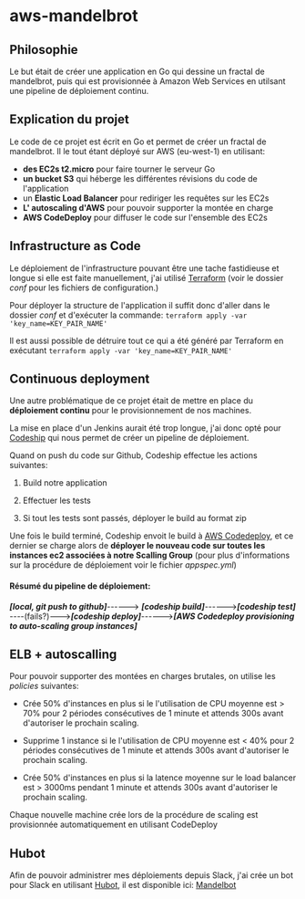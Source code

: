# aws-mandelbrot

## Philosophie

Le but était de créer une application en Go qui dessine un fractal de mandelbrot, puis qui est provisionnée à Amazon Web Services en utilsant une pipeline de déploiement continu.


## Explication du projet

Le code de ce projet est écrit en Go et permet de créer un fractal de mandelbrot. Il le tout étant déployé sur AWS (eu-west-1) en utilisant:
* **des EC2s t2.micro** pour faire tourner le serveur Go
* **un bucket S3** qui héberge les différentes révisions du code de l'application
* un **Elastic Load Balancer** pour rediriger les requêtes sur les EC2s
* **L' autoscaling d'AWS** pour pouvoir supporter la montée en charge
* **AWS CodeDeploy** pour diffuser le code sur l'ensemble des EC2s

## Infrastructure as Code

Le déploiement de l'infrastructure pouvant être une tache fastidieuse et longue si elle est faite manuellement, j'ai utilisé [Terraform](https://www.terraform.io/) (voir le dossier *conf* pour les fichiers de configuration.)

Pour déployer la structure de l'application il suffit donc d'aller dans le dossier *conf* et d'exécuter la commande: `terraform apply -var 'key_name=KEY_PAIR_NAME'`

Il est aussi possible de détruire tout ce qui a été généré par Terraform en exécutant `terraform apply -var 'key_name=KEY_PAIR_NAME'`

## Continuous deployment
Une autre problématique de ce projet était de mettre en place du **déploiement continu** pour le provisionnement de nos machines.

La mise en place d'un Jenkins aurait été trop longue, j'ai donc opté pour [Codeship](https://codeship.com/) qui nous permet de créer un pipeline de déploiement.

Quand on push du code sur Github, Codeship effectue les actions suivantes:

1. Build notre application

2. Effectuer les tests

3. Si tout les tests sont passés, déployer le build au format zip

Une fois le build terminé, Codeship envoit le build à [AWS Codedeploy](https://aws.amazon.com/fr/codedeploy/), et ce dernier se charge alors de **déployer le nouveau code sur toutes les instances ec2 associées à notre Scalling Group** (pour plus d'informations sur la procédure de déploiement voir le fichier *appspec.yml*)

#### Résumé du pipeline de déploiement:
***[local, git push to github]***------> ***[codeship build]***------>***[codeship test]*** ----(fails?)--->***[codeship deploy]***------>***[AWS Codedeploy provisioning to auto-scaling group instances]***

## ELB + autoscalling

Pour pouvoir supporter des montées en charges brutales, on utilise les *policies* suivantes:
* Crée 50% d'instances en plus si le l'utilisation de CPU moyenne est > 70% pour 2 périodes consécutives de 1 minute et attends 300s avant d'autoriser le prochain scaling.

* Supprime 1 instance si le l'utilisation de CPU moyenne est < 40% pour 2 périodes consécutives de 1 minute et attends 300s avant d'autoriser le prochain scaling.

* Crée 50% d'instances en plus si la latence moyenne sur le load balancer est > 3000ms pendant 1 minute et attends 300s avant d'autoriser le prochain scaling.

Chaque nouvelle machine crée lors de la procédure de scaling est provisionnée automatiquement en utilisant CodeDeploy

## Hubot
Afin de pouvoir administrer mes déploiements depuis Slack, j'ai crée un bot pour Slack en utilisant [Hubot](https://hubot.github.com/), il est disponible ici: [Mandelbot](https://github.com/lucchmielowski/mandelbot)
